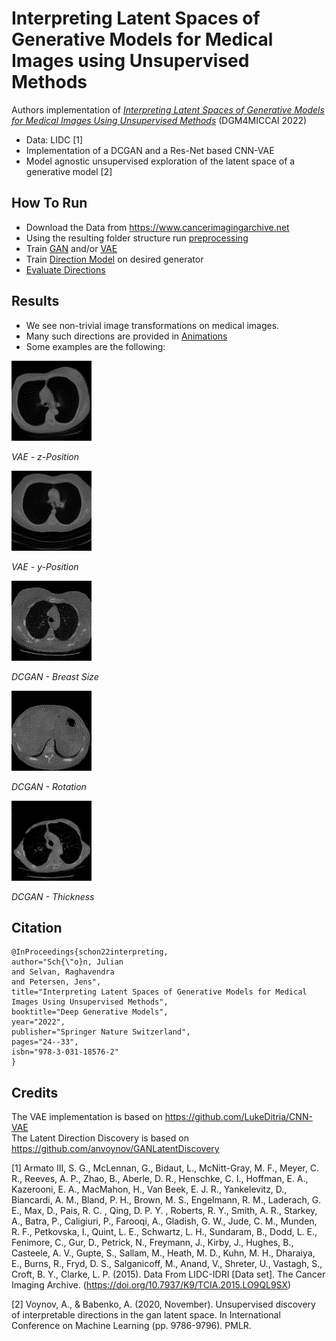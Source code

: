 # Interpreting Latent Spaces of Generative Models for Medical Images using Unsupervised Methods
Authors implementation of [_Interpreting Latent Spaces of Generative Models for Medical Images Using Unsupervised Methods_](https://arxiv.org/abs/2207.09740) (DGM4MICCAI 2022)
* Data: LIDC [1]
* Implementation of a DCGAN and a Res-Net based CNN-VAE
* Model agnostic unsupervised exploration of the latent space of a generative model [2]

## How To Run
* Download the Data from https://www.cancerimagingarchive.net
* Using the resulting folder structure run [preprocessing](preprocess.py)
* Train [GAN](Training/TrainGAN.py) and/or [VAE](Training/TrainVAE.py)
* Train [Direction Model](Training/TrainDirections.py) on desired generator
* [Evaluate Directions](EvalDirections.py)

## Results
* We see non-trivial image transformations on medical images.
* Many such directions are provided in [Animations](Animations)
* Some examples are the following:

![An image](./Animations/examples/z_position.gif)

_VAE - z-Position_

![An image](./Animations/examples/y_position.gif)

_VAE - y-Position_

![An image](./Animations/examples/breast.gif)

_DCGAN - Breast Size_

![An image](./Animations/examples/rotation.gif)

_DCGAN - Rotation_

![An image](./Animations/examples/thickness.gif)

_DCGAN - Thickness_

## Citation

```
@InProceedings{schon22interpreting,
author="Sch{\"o}n, Julian
and Selvan, Raghavendra
and Petersen, Jens",
title="Interpreting Latent Spaces of Generative Models for Medical Images Using Unsupervised Methods",
booktitle="Deep Generative Models",
year="2022",
publisher="Springer Nature Switzerland",
pages="24--33",
isbn="978-3-031-18576-2"
}
```

## Credits
The VAE implementation is based on https://github.com/LukeDitria/CNN-VAE  
The Latent Direction Discovery is based on https://github.com/anvoynov/GANLatentDiscovery


[1] Armato III, S. G., McLennan, G., Bidaut, L., McNitt-Gray, M. F., Meyer, C. R., Reeves, A. P., Zhao, B., Aberle, D. R., Henschke, C. I., Hoffman, E. A., Kazerooni, E. A., MacMahon, H., Van Beek, E. J. R., Yankelevitz, D., Biancardi, A. M., Bland, P. H., Brown, M. S., Engelmann, R. M., Laderach, G. E., Max, D., Pais, R. C. , Qing, D. P. Y. , Roberts, R. Y., Smith, A. R., Starkey, A., Batra, P., Caligiuri, P., Farooqi, A., Gladish, G. W., Jude, C. M., Munden, R. F., Petkovska, I., Quint, L. E., Schwartz, L. H., Sundaram, B., Dodd, L. E., Fenimore, C., Gur, D., Petrick, N., Freymann, J., Kirby, J., Hughes, B., Casteele, A. V., Gupte, S., Sallam, M., Heath, M. D., Kuhn, M. H., Dharaiya, E., Burns, R., Fryd, D. S., Salganicoff, M., Anand, V., Shreter, U., Vastagh, S., Croft, B. Y., Clarke, L. P. (2015). Data From LIDC-IDRI [Data set]. The Cancer Imaging Archive. (https://doi.org/10.7937/K9/TCIA.2015.LO9QL9SX)

[2] Voynov, A., & Babenko, A. (2020, November). Unsupervised discovery of interpretable directions in the gan latent space. In International Conference on Machine Learning (pp. 9786-9796). PMLR.
